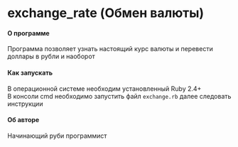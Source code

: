 # exchange_rate (Обмен валюты)

#### О программе
Программа позволяет узнать настоящий курс валюты и перевести доллары в рубли и наоборот
#### Как запускать
В операционной системе необходим установленный Ruby 2.4+  
В консоли cmd необходимо запустить файл `exchange.rb` далее следовать инструкции
#### Об авторе
Начинающий руби программист 

